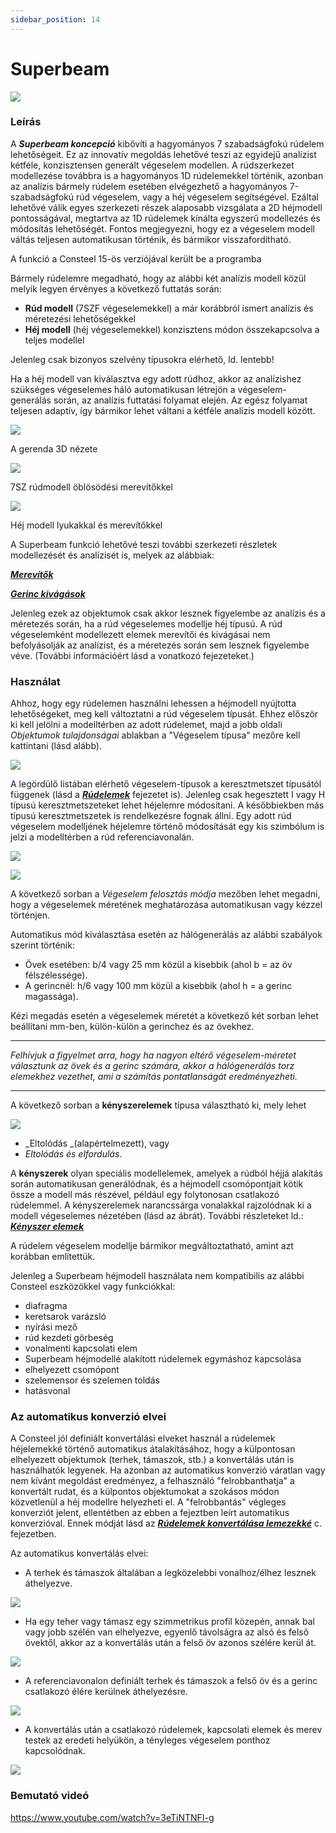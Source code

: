 ```yaml
---
sidebar_position: 14
---
```

# Superbeam

<!-- wp:image {"align":"center","id":11637,"width":798,"height":350,"sizeSlug":"full","linkDestination":"media"} -->

[![](https://consteelsoftware.com/wp-content/uploads/2021/05/scr_dualbeam_demo_res.png)](./img/wp-content-uploads-2021-05-scr_dualbeam_demo_res.png)

<!-- /wp:image -->

<!-- wp:heading {"level":3} -->

### Leírás

<!-- /wp:heading -->

<!-- wp:paragraph -->

A _**Superbeam koncepció**_ kibővíti a hagyományos 7 szabadságfokú rúdelem lehetőségeit. Ez az innovatív megoldás lehetővé teszi az egyidejű analízist kétféle, konzisztensen generált végeselem modellen. A rúdszerkezet modellezése továbbra is a hagyományos 1D rúdelemekkel történik, azonban az analízis bármely rúdelem esetében elvégezhető a hagyományos 7-szabadságfokú rúd végeselem, vagy a héj végeselem segítségével. Ezáltal lehetővé válik egyes szerkezeti részek alaposabb vizsgálata a 2D héjmodell pontosságával, megtartva az 1D rúdelemek kínálta egyszerű modellezés és módosítás lehetőségét. Fontos megjegyezni, hogy ez a végeselem modell váltás teljesen automatikusan történik, és bármikor visszafordítható.

<!-- /wp:paragraph -->

<!-- wp:paragraph {"align":"right","fontSize":"small"} -->

 A funkció a Consteel 15-ös verziójával került be a programba

<!-- /wp:paragraph -->

<!-- wp:paragraph -->

Bármely rúdelemre megadható, hogy az alábbi két analízis modell közül melyik legyen érvényes a következő futtatás során:

<!-- /wp:paragraph -->

<!-- wp:list -->

- **Rúd modell** (7SZF végeselemekkel) a már korábbról ismert analízis és méretezési lehetőségekkel
- **Héj modell** (héj végeselemekkel) konzisztens módon összekapcsolva a teljes modellel

<!-- /wp:list -->

<!-- wp:paragraph {"align":"right","fontSize":"small"} -->

Jelenleg csak bizonyos szelvény típusokra elérhető, ld. lentebb!

<!-- /wp:paragraph -->

<!-- wp:paragraph -->

Ha a héj modell van kiválasztva egy adott rúdhoz, akkor az analízishez szükséges végeselemes háló automatikusan létrejön a végeselem-generálás során, az analízis futtatási folyamat elején. Az egész folyamat teljesen adaptív, így bármikor lehet váltani a kétféle analízis modell között.

<!-- /wp:paragraph -->

<!-- wp:columns -->

<!-- wp:column {"width":"33.34%","editorskit":{"devices":false,"desktop":true,"tablet":true,"mobile":true,"loggedin":true,"loggedout":true,"acf_visibility":"","acf_field":"","acf_condition":"","acf_value":"","migrated":false,"unit_test":false}} -->

<!-- wp:image {"align":"center","id":11619,"width":338,"height":150,"sizeSlug":"full","linkDestination":"media","editorskit":{"devices":false,"desktop":true,"tablet":true,"mobile":true,"loggedin":true,"loggedout":true,"acf_visibility":"","acf_field":"","acf_condition":"","acf_value":"","migrated":false,"unit_test":false}} -->

[![](https://consteelsoftware.com/wp-content/uploads/2021/05/scr_dualbeam_stru.png)](./img/wp-content-uploads-2021-05-scr_dualbeam_stru.png)

A gerenda 3D nézete

<!-- /wp:image -->

<!-- /wp:column -->

<!-- wp:column {"width":"33.34%","editorskit":{"devices":false,"desktop":true,"tablet":true,"mobile":true,"loggedin":true,"loggedout":true,"acf_visibility":"","acf_field":"","acf_condition":"","acf_value":"","migrated":false,"unit_test":false}} -->

<!-- wp:image {"align":"center","id":11625,"width":338,"height":150,"sizeSlug":"full","linkDestination":"media"} -->

[![](https://consteelsoftware.com/wp-content/uploads/2021/05/scr_dualbeam_FE_line.png)](./img/wp-content-uploads-2021-05-scr_dualbeam_FE_line.png)

7SZ rúdmodell öblösödési merevítőkkel

<!-- /wp:image -->

<!-- /wp:column -->

<!-- wp:column {"width":"33.33%","editorskit":{"devices":false,"desktop":true,"tablet":true,"mobile":true,"loggedin":true,"loggedout":true,"acf_visibility":"","acf_field":"","acf_condition":"","acf_value":"","migrated":false,"unit_test":false}} -->

<!-- wp:image {"align":"center","id":11631,"width":338,"height":150,"sizeSlug":"full","linkDestination":"media"} -->

[![](https://consteelsoftware.com/wp-content/uploads/2021/05/scr_dualbeam_FE_shell.png)](./img/wp-content-uploads-2021-05-scr_dualbeam_FE_shell.png)

Héj modell lyukakkal és merevítőkkel

<!-- /wp:image -->

<!-- /wp:column -->

<!-- /wp:columns -->

<!-- wp:paragraph -->

A Superbeam funkció lehetővé teszi további szerkezeti részletek modellezését és analízisét is, melyek az alábbiak:

<!-- /wp:paragraph -->

<!-- wp:paragraph -->

**_[Merevítők](./5_16_stiffener.md)_**

<!-- /wp:paragraph -->

<!-- wp:paragraph -->

_**[Gerinc kivágások](./5_15_cutout.md)**_

<!-- /wp:paragraph -->

<!-- wp:paragraph -->

Jelenleg ezek az objektumok csak akkor lesznek figyelembe az analízis és a méretezés során, ha a rúd végeselemes modellje héj típusú. A rúd végeselemként modellezett elemek merevítői és kivágásai nem befolyásolják az analízist, és a méretezés során sem lesznek figyelembe véve. (További információért lásd a vonatkozó fejezeteket.)

<!-- /wp:paragraph -->

<!-- wp:heading {"level":3} -->

### Használat

<!-- /wp:heading -->

<!-- wp:paragraph -->

Ahhoz, hogy egy rúdelemen használni lehessen a héjmodell nyújtotta lehetőségeket, meg kell változtatni a rúd végeselem típusát. Ehhez először ki kell jelölni a modelltérben az adott rúdelemet, majd a jobb oldali _Objektumok tulajdonságai_ ablakban a "Végeselem típusa" mezőre kell kattintani (lásd alább).

<!-- /wp:paragraph -->

<!-- wp:columns {"className":"is-style-default"} -->

<!-- wp:column {"width":"25%","editorskit":{"devices":false,"desktop":true,"tablet":true,"mobile":true,"loggedin":true,"loggedout":true,"acf_visibility":"","acf_field":"","acf_condition":"","acf_value":"","migrated":false,"unit_test":false}} -->

<!-- wp:image {"align":"left","id":35332,"width":272,"height":174,"sizeSlug":"full","linkDestination":"media","className":"is-style-editorskit-rounded","editorskit":{"devices":false,"desktop":true,"tablet":true,"mobile":true,"loggedin":true,"loggedout":true,"acf_visibility":"","acf_field":"","acf_condition":"","acf_value":"","migrated":false,"unit_test":false}} -->

[![](https://consteelsoftware.com/wp-content/uploads/2022/04/obj_tul_vegeselem_tipus.png)](./img/wp-content-uploads-2022-04-obj_tul_vegeselem_tipus.png)

<!-- /wp:image -->

<!-- /wp:column -->

<!-- wp:column {"width":"75%"} -->

<!-- wp:paragraph -->

A legördülő listában elérhető végeselem-típusok a keresztmetszet típusától függenek (lásd a _**[Rúdelemek](./5_2_line-members.md)**_ fejezetet is). Jelenleg csak hegesztett I vagy H típusú keresztmetszeteket lehet héjelemre módosítani. A későbbiekben más típusú keresztmetszetek is rendelkezésre fognak állni. Egy adott rúd végeselem modelljének héjelemre történő módosítását egy kis szimbólum is jelzi a modelltérben a rúd referenciavonalán.

<!-- /wp:paragraph -->

<!-- wp:image {"id":11674,"width":183,"height":111,"sizeSlug":"large","linkDestination":"none"} -->

![](./img/wp-content-uploads-2021-05-symb_shellmember.png)

<!-- /wp:image -->

<!-- /wp:column -->

<!-- /wp:columns -->

<!-- wp:image {"align":"right","id":35340,"width":263,"height":96,"sizeSlug":"full","linkDestination":"media","className":"is-style-editorskit-rounded"} -->

[![](https://consteelsoftware.com/wp-content/uploads/2022/04/obj_tul_vegeselem_tipus_manualis.png)](./img/wp-content-uploads-2022-04-obj_tul_vegeselem_tipus_manualis.png)

<!-- /wp:image -->

<!-- wp:paragraph -->

A következő sorban a _Végeselem felosztás módja_ mezőben lehet megadni, hogy a végeselemek méretének meghatározása automatikusan vagy kézzel történjen.

<!-- /wp:paragraph -->

<!-- wp:paragraph -->

Automatikus mód kiválasztása esetén az hálógenerálás az alábbi szabályok szerint történik:

<!-- /wp:paragraph -->

<!-- wp:list -->

- Övek esetében: b/4 vagy 25 mm közül a kisebbik (ahol b = az öv félszélessége).
- A gerincnél: h/6 vagy 100 mm közül a kisebbik (ahol h = a gerinc magassága).

<!-- /wp:list -->

<!-- wp:paragraph -->

Kézi megadás esetén a végeselemek méretét a következő két sorban lehet beállítani mm-ben, külön-külön a gerinchez és az övekhez.

<!-- /wp:paragraph -->

<!-- wp:separator {"align":"center"} -->

---

<!-- /wp:separator -->

<!-- wp:paragraph {"editorskit":{"indent":40,"devices":false,"desktop":true,"tablet":true,"mobile":true,"loggedin":true,"loggedout":true,"acf_visibility":"","acf_field":"","acf_condition":"","acf_value":"","migrated":false,"unit_test":false}} -->

_Felhívjuk a figyelmet arra, hogy ha nagyon eltérő végeselem-méretet választunk az övek és a gerinc számára, akkor a hálógenerálás torz elemekhez vezethet, ami a számítás pontatlanságát eredményezheti._

<!-- /wp:paragraph -->

<!-- wp:separator {"align":"center"} -->

---

<!-- /wp:separator -->

<!-- wp:paragraph -->

A következő sorban a **kényszerelemek** típusa választható ki, mely lehet

<!-- /wp:paragraph -->

<!-- wp:image {"align":"right","id":21890,"width":340,"height":399,"sizeSlug":"full","linkDestination":"media"} -->

[![](https://consteelsoftware.com/wp-content/uploads/2021/05/scr_dualbeam_constraint.png)](./img/wp-content-uploads-2021-05-scr_dualbeam_constraint.png)

<!-- /wp:image -->

<!-- wp:list -->

- _Eltolódás _(alapértelmezett), vagy
- _Eltolódás és elfordulás_.

<!-- /wp:list -->

<!-- wp:paragraph -->

A **kényszerek** olyan speciális modellelemek, amelyek a rúdból héjjá alakítás során automatikusan generálódnak, és a héjmodell csomópontjait kötik össze a modell más részével, például egy folytonosan csatlakozó rúdelemmel. A kényszerelemek narancssárga vonalakkal rajzolódnak ki a modell végeselemes nézetében (lásd az ábrát). További részleteket ld.: [**_Kényszer elemek_**](./5_11_link-elements.md#kapcsolati-elemek)

<!-- /wp:paragraph -->

<!-- wp:paragraph -->

A rúdelem végeselem modellje bármikor megváltoztatható, amint azt korábban említettük.

<!-- /wp:paragraph -->

<!-- wp:paragraph -->

<!-- /wp:paragraph -->

<!-- wp:paragraph -->

Jelenleg a Superbeam héjmodell használata nem kompatibilis az alábbi Consteel eszközökkel vagy funkciókkal:

<!-- /wp:paragraph -->

<!-- wp:list -->

- diafragma
- keretsarok varázsló
- nyírási mező
- rúd kezdeti görbeség
- vonalmenti kapcsolati elem
- Superbeam héjmodellé alakított rúdelemek egymáshoz kapcsolása
- elhelyezett csomópont
- szelemensor és szelemen toldás
- hatásvonal

<!-- /wp:list -->

<!-- wp:heading {"level":3} -->

### Az automatikus konverzió elvei

<!-- /wp:heading -->

<!-- wp:paragraph -->

A Consteel jól definiált konvertálási elveket használ a rúdelemek héjelemekké történő automatikus átalakításához, hogy a külpontosan elhelyezett objektumok (terhek, támaszok, stb.) a konvertálás után is használhatók legyenek. Ha azonban az automatikus konverzió váratlan vagy nem kívánt megoldást eredményez, a felhasználó "felrobbanthatja" a konvertált rudat, és a külpontos objektumokat a szokásos módon közvetlenül a héj modellre helyezheti el. A "felrobbantás" végleges konverziót jelent, ellentétben az ebben a fejeztben leírt automatikus konverzióval. Ennek módját lásd az _**[ Rúdelemek konvertálása lemezekké](./5_6_convert-members-to-plates.md)**_ c. fejezetben.

<!-- /wp:paragraph -->

<!-- wp:paragraph -->

Az automatikus konvertálás elvei:

<!-- /wp:paragraph -->

<!-- wp:list -->

- A terhek és támaszok általában a legközelebbi vonalhoz/élhez lesznek áthelyezve.

<!-- /wp:list -->

<!-- wp:image {"align":"center","id":29605,"width":344,"height":432,"sizeSlug":"full","linkDestination":"none"} -->

![](./img/wp-content-uploads-2021-12-nearest_edge-1.jpg)

<!-- /wp:image -->

<!-- wp:list -->

- Ha egy teher vagy támasz egy szimmetrikus profil közepén, annak bal vagy jobb szélén van elhelyezve, egyenlő távolságra az alsó és felső övektől, akkor az a konvertálás után a felső öv azonos szélére kerül át.

<!-- /wp:list -->

<!-- wp:image {"align":"center","id":29611,"width":382,"height":247,"sizeSlug":"full","linkDestination":"none"} -->

![](./img/wp-content-uploads-2021-12-middle-to-top.jpg)

<!-- /wp:image -->

<!-- wp:list -->

- A referenciavonalon definiált terhek és támaszok a felső öv és a gerinc csatlakozó élére kerülnek áthelyezésre.

<!-- /wp:list -->

<!-- wp:image {"align":"center","id":29617,"width":379,"height":241,"sizeSlug":"full","linkDestination":"none"} -->

![](./img/wp-content-uploads-2021-12-refline-to-top.jpg)

<!-- /wp:image -->

<!-- wp:list -->

- A konvertálás után a csatlakozó rúdelemek, kapcsolati elemek és merev testek az eredeti helyükön, a tényleges végeselem ponthoz kapcsolódnak.

<!-- /wp:list -->

<!-- wp:image {"align":"center","id":29620,"width":695,"height":259,"sizeSlug":"large","linkDestination":"none"} -->

![](./img/wp-content-uploads-2021-12-bars-links-1024x381.jpg)

<!-- /wp:image -->

<!-- wp:heading {"level":3} -->

### Bemutató videó

<!-- /wp:heading -->

<!-- wp:html -->

https://www.youtube.com/watch?v=3eTiNTNFI-g

<!-- /wp:html -->
